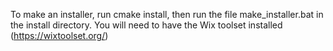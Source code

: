 To make an installer, run cmake install, then run the file make_installer.bat in the install directory.
You will need to have the Wix toolset installed (https://wixtoolset.org/)
